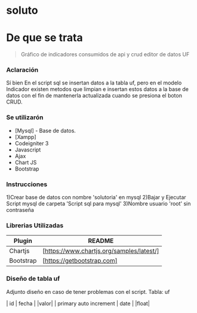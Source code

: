 # soluto
# De que se trata

> Gráfico de indicadores consumidos de api y crud editor de datos UF

### Aclaración
Sí bien En el script sql se insertan datos a la tabla uf, pero en el modelo  Indicador existen metodos que limpian e insertan estos datos a la base de datos con el fin de mantenerla actualizada cuando se presiona el boton CRUD.

### Se utilizarón

* [Mysql] - Base de datos.
* [Xampp] 
* Codeigniter 3
* Javascript
* Ajax
* Chart JS
* Bootstrap


### Instrucciones
1)Crear base de datos con nombre 'solutoria' en mysql
2)Bajar y Ejecutar Script mysql de carpeta  'Script sql para mysql'
3)Nombre usuario 'root' sin contraseña





### Librerias Utilizadas



| Plugin | README |
| ------ | ------ |
| Chartjs | [https://www.chartjs.org/samples/latest/] |
| Bootstrap | [https://getbootstrap.com] |

### Diseño de tabla uf

Adjunto diseño en caso de tener problemas con el script.
Tabla: uf

| id | fecha | |valor|
| primary auto increment | date | |float|














